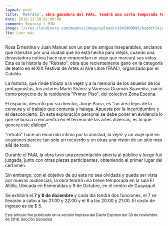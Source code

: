 ```yaml
---
layout: post
title: 'Retrato', obra ganadora del FAAL, tendrá una corta temporada teatral en El Altillo
date: 2018-11-30 01:00:00
comment: Expreso | MTN
image: "//res.cloudinary.com/magnvs/image/upload/v1541960995/bcg0ctlkjqafakpku1ok.jpg"
ffw: Leer más
---
```


Rosa Ernestina y Juan Manuel son un par de amigos inseparables, ancianos que transitan por una ciudad que no está hecha para viejos, cuando una devastadora noticia hace que emprendan un viaje que marcará sus vidas.<br />
Esta es la historia de "Retrato", obra que recientemente ganó en la categoría de teatro en el XIX Festival de Artes al Aire Libre (FAAL), organizado por el Cabildo.  

La historia, que rinde tributo a la vejez y a la memoria de los abuelos de los protagonistas, los actores Mario Suárez y Vanessa Guamán Saavedra, nació como proyecto de la residencia "Primer Piso", del colectivo Zona Escena.  

El espacio, descrito por su director, Jorge Parra, es "un área lejos de la censura y el trabajo que contenta y halaga. Apuesta por la incertidumbre  y el desconcierto. En esta exploración personal se debe poner en evidencia lo que se busca o encuentra en el terreno de las artes diversas, es lo que genera este diálogo".  

"retrato" hace un recorrido íntimo por la amistad, la vejez y un viaje que en ocasiones parece tan solo un recuerdo y en otras una visión de un sitio más allá de todo.  

Durante el FAAL la obra tuvo una presentación abierta al público y luego fue juzgada, junto con otras piezas participantes, obteniendo el primer lugar del certamen.  

Sin embargo, con el objetivo de qu esta no sea olvidada y pueda ser vista por nuevas audiencias, la obra tendrá una breve temporada en la sala El Altillo, Ubicada en Esmeraldas y 9 de Octubre, en el centro de Guayaquil.  

Se exhibirá el **7 y 8 de diciembre** y cada día tendrá dos funciones, el 7 se llevarán a cabo a las 21:00 y 22:00 y el 8 a las 20:00 y 21:00. El costo de ingreso es de $ 5.

<p><small>Este artículo fue publicado en la versión impresa del Diario Expreso del 30 de noviembre de 2018. Sección Sociedad</small></p>
